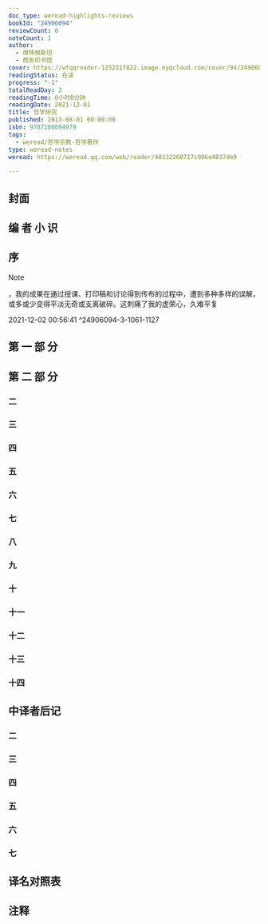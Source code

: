 ```yaml
---
doc_type: weread-highlights-reviews
bookId: "24906094"
reviewCount: 0
noteCount: 1
author:
  - 维特根斯坦
  - 商务印书馆
cover: https://wfqqreader-1252317822.image.myqcloud.com/cover/94/24906094/t7_24906094.jpg
readingStatus: 在读
progress: "-1"
totalReadDay: 2
readingTime: 0小时0分钟
readingDate: 2021-12-01
title: 哲学研究
published: 2013-08-01 00:00:00
isbn: 9787100094979
tags:
  - weread/哲学宗教-哲学著作
type: weread-notes
weread: https://weread.qq.com/web/reader/48332260717c096e4837de9

---
```



## 封面

## 编 者 小 识

## 序

> [!NOTE] 
> ，我的成果在通过授课、打印稿和讨论得到传布的过程中，遭到多种多样的误解，或多或少变得平淡无奇或支离破碎。这刺痛了我的虚荣心，久难平复
> 
> 2021-12-02 00:56:41 ^24906094-3-1061-1127

## 第 一 部 分

## 第 二 部 分

### 二

### 三

### 四

### 五

### 六

### 七

### 八

### 九

### 十

### 十一

### 十二

### 十三

### 十四

## 中译者后记

### 二

### 三

### 四

### 五

### 六

### 七

## 译名对照表

## 注释

